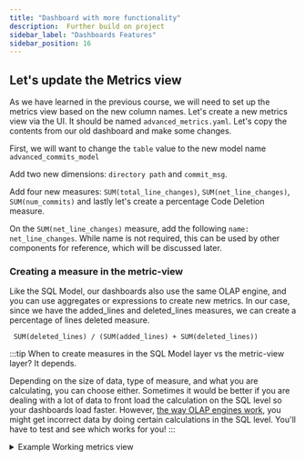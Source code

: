 ```yaml
---
title: "Dashboard with more functionality"
description:  Further build on project
sidebar_label: "Dashboards Features"
sidebar_position: 16
---
```


## Let's update the Metrics view

As we have learned in the previous course, we will need to set up the metrics view based on the new column names. 
Let's create a new metrics view via the UI. It should be named `advanced_metrics.yaml`. Let's copy the contents from our old dashboard and make some changes.

First, we will want to change the `table` value to the new model name `advanced_commits_model`

Add two new dimensions: `directory path` and `commit_msg`.

Add four new measures: `SUM(total_line_changes)`, `SUM(net_line_changes)`, `SUM(num_commits)` and lastly let's create a percentage Code Deletion measure.

On the `SUM(net_line_changes)` measure, add the following `name: net_line_changes`. While name is not required, this can be used by other components for reference, which will be discussed later.

### Creating a measure in the metric-view
Like the SQL Model, our dashboards also use the same OLAP engine, and you can use aggregates or expressions to create new metrics. In our case, since we have the added_lines and deleted_lines measures, we can create a percentage of lines deleted measure.

```
 SUM(deleted_lines) / (SUM(added_lines) + SUM(deleted_lines))
```
:::tip
When to create measures in the SQL Model layer vs the metric-view layer?
It depends.

Depending on the size of data, type of measure, and what you are calculating, you can choose either. Sometimes it would be better if you are dealing with a lot of data to front load the calculation on the SQL level so your dashboards load faster. However, [the way OLAP engines work](../../other/avg_avg.md), you might get incorrect data by doing certain calculations in the SQL level. You'll have to test and see which works for you!
:::


<details>
  <summary> Example Working metrics view</summary>
```yaml
# Metrics View YAML
# Reference documentation: https://docs.rilldata.com/reference/project-files/metrics_views

version: 1
type: metrics_view

table: advanced_commits_model # Choose a table to underpin your metrics
timeseries: author_date # Choose a timestamp column (if any) from your table

dimensions: 
- column: directory_path
  label: "The directory"
  description: "The directory path"
  name: directory_path

- column: filename
  label: "The filename"
  description: "The name of the modified filename"
  name: filename

- column: author_name
  label: "The Author's Name"
  description: "The name of the author of the commit"
  name: author_name

- column: commit_msg
  label: "The commit message"
  description: "The commit description attached."
  name: commit_msg

measures:
- expression: "SUM(total_line_changes)"
  label: "Total number of Lines changed"
  description: "the total number of lines changes, addition and deletion"
  name: total_line_changes

- expression: "SUM(net_line_changes)"
  label: "Net number of Lines changed"
  description: "the total net number of lines changes"
  name: net_line_changes


- expression: "SUM(num_commits)"
  label: "Number of Commits"
  description: "The total number of commits"
  name: num_commits

- expression: "(SUM(deleted_lines)/(SUM(deleted_lines)+SUM(added_lines)))"
  label: "Code Deletion Percent %"
  description: "The percent of code deletion"
  format_preset: percentage
```
</details>

### Create the Explore dashboard

Similarly to the Basics course, we can create an explore-dashboard on top of this metrics view by selecting `Create explore`. You're preview should look something like the below!

<img src = '/img/tutorials/204/advanced-dashboard.png' class='rounded-gif' />
<br />

Along with the dimensions and measures, you can define `theme:`, time zones, time ranges, and [security policies](https://docs.rilldata.com/manage/security). Feel free to test by uncommenting the parameters and seeing how it changes the explore dashboard.

```yaml
# Explore YAML
# Reference documentation: https://docs.rilldata.com/reference/project-files/explores

type: explore

title: "advanced_metrics_view dashboard"
metrics_view: advanced_metrics_view

dimensions: '*'
measures: '*'

# theme: theme.yaml

#time_ranges: 
#  - PT15M // Simplified syntax to specify only the range
#  - PT1H
#  - PT6H
#  - P7D

#time_zones:
#  - America/New_York

#security:
#  access: "{{ .user.admin }} AND '{{ .user.domain }}' == 'rilldata.com'"
```
